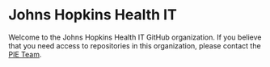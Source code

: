 # Johns Hopkins Health IT

Welcome to the Johns Hopkins Health IT GitHub organization. If you believe that you need access to repositories in this organization, please contact the [PIE Team](mailto:hltpieteam@lists.jh.edu).
